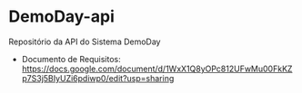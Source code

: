 # DemoDay-api
Repositório da API do Sistema DemoDay

- Documento de Requisitos:
https://docs.google.com/document/d/1WxX1Q8yOPc812UFwMu00FkKZp7S3j5BIyUZi6pdiwp0/edit?usp=sharing


